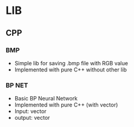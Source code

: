 # LIB
## CPP
### BMP
* Simple lib for saving .bmp file with RGB value
* Implemented with pure C++ without other lib
### BP NET
* Basic BP Neural Network
* Implemented with pure C++ (with vector)
* Input: vector<double>
* output: vector<double>
